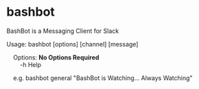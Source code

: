 # bashbot
BashBot is a Messaging Client for Slack

Usage: bashbot [options] [channel] [message]
  
  &nbsp;&nbsp;&nbsp;&nbsp;Options:    **No Options Required**
  <br>&nbsp;&nbsp;&nbsp;&nbsp;&nbsp;&nbsp;&nbsp;&nbsp;-h    Help
      
  &nbsp;&nbsp;&nbsp;&nbsp;e.g. bashbot general "BashBot is Watching... Always Watching"
